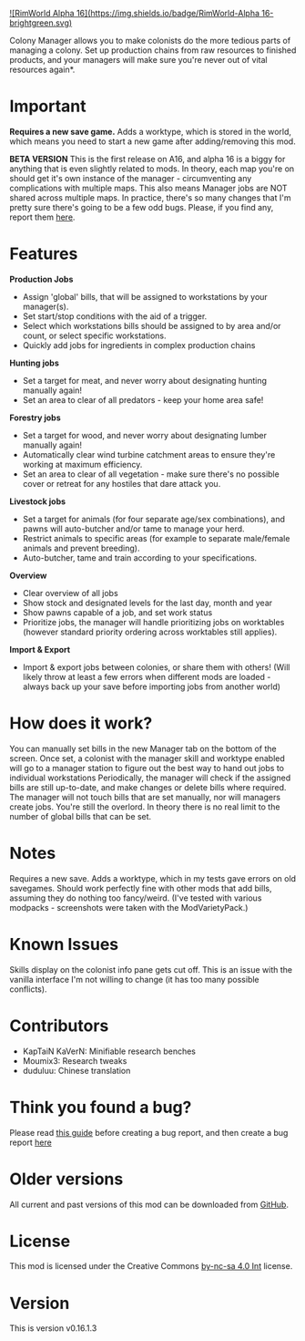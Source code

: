 [![RimWorld Alpha 16](https://img.shields.io/badge/RimWorld-Alpha 16-brightgreen.svg)](http://rimworldgame.com/)

Colony Manager allows you to make colonists do the more tedious parts of managing a colony. Set up production chains from raw resources to finished products, and your managers will make sure you're never out of vital resources again*. 

# Important
**Requires a new save game.**
Adds a worktype, which is stored in the world, which means you need to start a new game after adding/removing this mod. 

**BETA VERSION**
This is the first release on A16, and alpha 16 is a biggy for anything that is even slightly related to mods. In theory, each map you're on should get it's own instance of the manager - circumventing any complications with multiple maps. This also means Manager jobs are NOT shared across multiple maps. In practice, there's so many changes that I'm pretty sure there's going to be a few odd bugs. Please, if you find any, report them [here](https://github.com/FluffierThanThou/ColonyManager/issues).

# Features
**Production Jobs**
- Assign 'global' bills, that will be assigned to workstations by your manager(s). 
- Set start/stop conditions with the aid of a trigger. 
- Select which workstations bills should be assigned to by area and/or count, or select specific workstations. 
- Quickly add jobs for ingredients in complex production chains 

**Hunting jobs**
- Set a target for meat, and never worry about designating hunting manually again! 
- Set an area to clear of all predators - keep your home area safe! 

**Forestry jobs**
- Set a target for wood, and never worry about designating lumber manually again! 
- Automatically clear wind turbine catchment areas to ensure they're working at maximum efficiency. 
- Set an area to clear of all vegetation - make sure there's no possible cover or retreat for any hostiles that dare attack you. 

**Livestock jobs**
- Set a target for animals (for four separate age/sex combinations), and pawns will auto-butcher and/or tame to manage your herd. 
- Restrict animals to specific areas (for example to separate male/female animals and prevent breeding). 
- Auto-butcher, tame and train according to your specifications. 

**Overview**
- Clear overview of all jobs 
- Show stock and designated levels for the last day, month and year 
- Show pawns capable of a job, and set work status 
- Prioritize jobs, the manager will handle prioritizing jobs on worktables (however standard priority ordering across worktables still applies). 

**Import & Export**
- Import & export jobs between colonies, or share them with others! (Will likely throw at least a few errors when different mods are loaded - always back up your save before importing jobs from another world) 

# How does it work?
You can manually set bills in the new Manager tab on the bottom of the screen. Once set, a colonist with the manager skill and worktype enabled will go to a manager station to figure out the best way to hand out jobs to individual workstations 
Periodically, the manager will check if the assigned bills are still up-to-date, and make changes or delete bills where required. The manager will not touch bills that are set manually, nor will managers create jobs. You're still the overlord. 
In theory there is no real limit to the number of global bills that can be set. 

# Notes
Requires a new save. Adds a worktype, which in my tests gave errors on old savegames. 
Should work perfectly fine with other mods that add bills, assuming they do nothing too fancy/weird. (I've tested with various modpacks - screenshots were taken with the ModVarietyPack.) 

# Known Issues
Skills display on the colonist info pane gets cut off. This is an issue with the vanilla interface I'm not willing to change (it has too many possible conflicts). 

# Contributors
 - KapTaiN KaVerN:	Minifiable research benches
 - Moumix3:	Research tweaks
 - duduluu:	Chinese translation

# Think you found a bug? 
Please read [this guide](http://steamcommunity.com/sharedfiles/filedetails/?id=725234314) before creating a bug report,
 and then create a bug report [here](https://github.com/FluffierThanThou/ColonyManager/issues)

# Older versions
All current and past versions of this mod can be downloaded from [GitHub](https://github.com/FluffierThanThou/ColonyManager/releases).

# License
This mod is licensed under the Creative Commons [by-nc-sa 4.0 Int](http://creativecommons.org/licenses/by-nc-sa/4.0/) license.

# Version
This is version v0.16.1.3